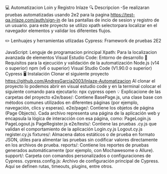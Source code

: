 💻 Automatizacion Loin y Registro Inlaze
🔍 Descripcion
-Se realizaran pruebas automatizadas usando 2e2 para la pagina https://test-qa.inlaze.com/auth/sign-in de las pantallas de incio de sesion y registro de un usuario. para este proyecto se utilizo xpath selectorpara localizar en el navegador elementos y validar los diferentes flujos.

✏️ Lenhuajes y herramientas utlizadas
Cypress: Framework de pruebas 2E2

JavaScript: Lenguje de programacion principal
Xpath: Para la localizacion avanzada de elementos
Visual Estudio Code: Entorno de desarrollo
📝 Requisitos para la ejecución y validación de la automatización
Node.js (v14 o superior)
npm (v6 o superior)
Visual Studio Code (V1.90.0 o superior)
Cypress
🖥️ Instalación
Clonar el siguiente proyecto https://github.com/AndresGarcia2003/Inlaze-Automatizacion
Al clonar el proyecto lo podemos abrir en visual estudio code y en la terminal colocar el siguiente comando para ejecutarlo: npx cypress open
💡 Explicacione de las carpetas del proyecto
e2e/base/: Contiene BasePage.js, una clase base con métodos comunes utilizados en diferentes páginas (por ejemplo, navegación, clics y esperas).
e2e/page/: Contiene los objetos de página (Page Objects). Cada archivo representa una página de la aplicación web y encapsula la lógica de interacción con esa página, como:
PageLogin.js
PageLogout.js
PageRegister.js
e2e/tests/: Contiene las pruebas .cy.js que validan el comportamiento de la aplicación
Login.cy.js
Logout.cy.js
register.cy.js
fixtures/: Almacena datos estáticos o de prueba en formato JSON, útiles para alimentar las pruebas sin codificar valores directamente en los archivos de prueba.
reports/: Contiene los reportes de pruebas generados automáticamente (por ejemplo, con Mochawesome o Allure).
support/: Carpeta con comandos personalizados o configuraciones de Cypress.
cypress.config.js: Archivo de configuración principal de Cypress. Aquí se definen rutas, timeouts, plugins, entre otros.

